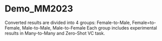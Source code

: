 # Demo_MM2023
Converted results are divided into 4 groups: Female-to-Male, Female=to-Female, Male-to-Male, Male-to-Female
Each group includes experimental results in Many-to-Many and Zero-Shot VC task.
